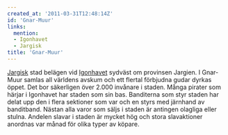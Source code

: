 ```yaml
---
created_at: '2011-03-31T12:48:14Z'
id: 'Gnar-Muur'
links:
  mention:
  - Igonhavet
  - Jargisk
title: 'Gnar-Muur'
---
```


[Jargisk] stad belägen vid [Igonhavet] sydväst om provinsen Jargien. I Gnar-Muur samlas all världens
avskum och ett flertal förbjudna gudar dyrkas öppet. Det bor säkerligen över 2.000 invånare i
staden. Många pirater som härjar i Igonhavet har staden som sin bas. Banditerna som styr staden har
delat upp den i flera sektioner som var och en styrs med järnhand av banditband. Nästan alla varor
som säljs i staden är antingen olagliga eller stulna. Andelen slavar i staden är mycket hög och
stora slavaktioner anordnas var månad för olika typer av köpare.

  [Jargisk]: Jargisk
  [Igonhavet]: Igonhavet